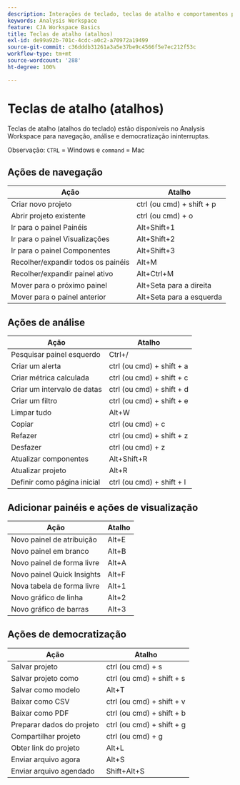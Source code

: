 ```yaml
---
description: Interações de teclado, teclas de atalho e comportamentos para apontar e clicar disponíveis no Analysis Workspace.
keywords: Analysis Workspace
feature: CJA Workspace Basics
title: Teclas de atalho (atalhos)
exl-id: de99a92b-701c-4cdc-a0c2-a70972a19499
source-git-commit: c36dddb31261a3a5e37be9c4566f5e7ec212f53c
workflow-type: tm+mt
source-wordcount: '288'
ht-degree: 100%

---
```


# Teclas de atalho (atalhos)

Teclas de atalho (atalhos do teclado) estão disponíveis no Analysis Workspace para navegação, análise e democratização ininterruptas.

Observação: `CTRL` = Windows e `command` = Mac

## Ações de navegação

| Ação | Atalho |
|---|---|
| Criar novo projeto | ctrl (ou cmd) + shift + p |
| Abrir projeto existente | ctrl (ou cmd) + o |
| Ir para o painel Painéis | Alt+Shift+1 |
| Ir para o painel Visualizações | Alt+Shift+2 |
| Ir para o painel Componentes | Alt+Shift+3 |
| Recolher/expandir todos os painéis | Alt+M |
| Recolher/expandir painel ativo | Alt+Ctrl+M |
| Mover para o próximo painel | Alt+Seta para a direita |
| Mover para o painel anterior | Alt+Seta para a esquerda |

## Ações de análise

| Ação | Atalho |
|---|---|
| Pesquisar painel esquerdo | Ctrl+/ |
| Criar um alerta | ctrl (ou cmd) + shift + a |
| Criar métrica calculada | ctrl (ou cmd) + shift + c |
| Criar um intervalo de datas | ctrl (ou cmd) + shift + d |
| Criar um filtro | ctrl (ou cmd) + shift + e |
| Limpar tudo | Alt+W |
| Copiar | ctrl (ou cmd) + c |
| Refazer | ctrl (ou cmd) + shift + z |
| Desfazer | ctrl (ou cmd) + z |
| Atualizar componentes | Alt+Shift+R |
| Atualizar projeto | Alt+R |
| Definir como página inicial | ctrl (ou cmd) + shift + l |

## Adicionar painéis e ações de visualização

| Ação | Atalho |
|---|---|
| Novo painel de atribuição | Alt+E |
| Novo painel em branco | Alt+B |
| Novo painel de forma livre | Alt+A |
| Novo painel Quick Insights | Alt+F |
| Nova tabela de forma livre | Alt+1 |
| Novo gráfico de linha | Alt+2 |
| Novo gráfico de barras | Alt+3 |

## Ações de democratização

| Ação | Atalho |
|---|---|
| Salvar projeto | ctrl (ou cmd) + s |
| Salvar projeto como | ctrl (ou cmd) + shift + s |
| Salvar como modelo | Alt+T |
| Baixar como CSV | ctrl (ou cmd) + shift + v |
| Baixar como PDF | ctrl (ou cmd) + shift + b |
| Preparar dados do projeto | ctrl (ou cmd) + shift + g |
| Compartilhar projeto | ctrl (ou cmd) + g |
| Obter link do projeto | Alt+L |
| Enviar arquivo agora | Alt+S |
| Enviar arquivo agendado | Shift+Alt+S |
